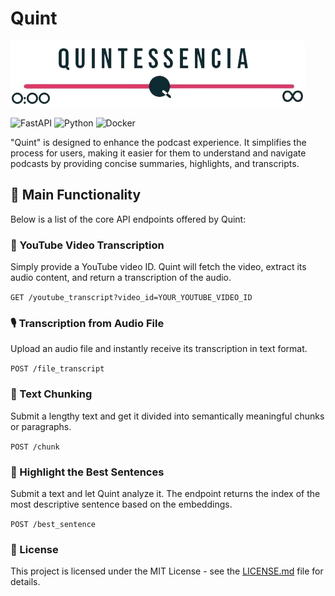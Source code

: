 # Quint

![Logo](frontend/logo.png)

![FastAPI](https://img.shields.io/badge/FastAPI-005571?style=for-the-badge&logo=fastapi)
![Python](https://img.shields.io/badge/python-3670A0?style=for-the-badge&logo=python&logoColor=ffdd54)
![Docker](https://img.shields.io/badge/docker-%230db7ed.svg?style=for-the-badge&logo=docker&logoColor=white)

"Quint" is designed to enhance the podcast experience. It simplifies the process for users, making it easier for them to understand and navigate podcasts by providing concise summaries, highlights, and transcripts.

## 🚀 Main Functionality

Below is a list of the core API endpoints offered by Quint:

### 🎥 YouTube Video Transcription

Simply provide a YouTube video ID. Quint will fetch the video, extract its audio content, and return a transcription of the audio.

`GET /youtube_transcript?video_id=YOUR_YOUTUBE_VIDEO_ID`

### 🎙️ Transcription from Audio File

Upload an audio file and instantly receive its transcription in text format.

`POST /file_transcript`

### 📜 Text Chunking

Submit a lengthy text and get it divided into semantically meaningful chunks or paragraphs.

`POST /chunk`

### 🌟 Highlight the Best Sentences

Submit a text and let Quint analyze it. The endpoint returns the index of the most descriptive sentence based on the embeddings.

`POST /best_sentence`

### 📖 License

This project is licensed under the MIT License - see the [LICENSE.md](LICENSE) file for details.
